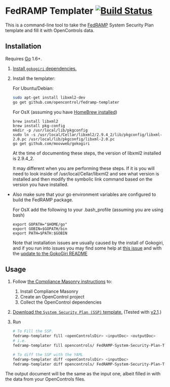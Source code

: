 # FedRAMP Templater [![Build Status](https://travis-ci.org/opencontrol/fedramp-templater.svg?branch=master)](https://travis-ci.org/opencontrol/fedramp-templater)

This is a command-line tool to take the [FedRAMP](http://www.fedramp.gov/) System Security Plan template and fill it with OpenControls data.

## Installation

Requires [Go](https://golang.org/) 1.6+. 


1. [Install `gokogiri` dependencies.](https://github.com/moovweb/gokogiri/pull/95/files)
1. Install the templater:

    For Ubuntu/Debian:
    ```bash
    sudo apt-get install libxml2-dev 
    go get github.com/opencontrol/fedramp-templater
    ```
    
    For OsX (assuming you have [HomeBrew installed](http://brew.sh/))
    ```
    brew install libxml2
    brew install pkg-config
    mkdir -p /usr/local/lib/pkgconfig
    sudo ln -s /usr/local/Cellar/libxml2/2.9.4_2/lib/pkgconfig/libxml-2.0.pc /usr/local/lib/pkgconfig/libxml-2.0.pc
    go get github.com/moovweb/gokogiri
    ```


    At the time of documenting these steps, the version of libxml2 installed is 2.9.4_2.  

    It may different when you are performing these steps.  If it is you will need to look inside of /usr/local/Cellar/libxml2 and see what version is installed and then modify the symbolic link command based on the version you have installed.

  - Also make sure that your go environment variables are configured to build the FedRAMP package.

    For OsX add the following to your .bash_profile (assuming you are using bash)
    ```
    export GOPATH="$HOME/go"
    export GOBIN=$GOPATH/bin
    export PATH=$PATH:$GOBIN
    ```
   
    Note that installation issues are usually caused by the install of Gokogiri, and if you run into issues you may find some help at [this issue](https://github.com/moovweb/gokogiri/issues/14) and with the [update to the GokoGiri README](https://github.com/moovweb/gokogiri/pull/95)


## Usage

1. Follow [the Compliance Masonry instructions](https://github.com/opencontrol/compliance-masonry#readme) to:
    1. Install Compliance Masonry
    1. Create an OpenControl project
    1. Collect the OpenControl dependencies
1. [Download the `System Security Plan (SSP)` template.](https://www.fedramp.gov/resources/templates-2016/) (Tested with [v2.1](https://www.fedramp.gov/files/2015/03/FedRAMP-System-Security-Plan-Template-v2.1.docx).)
1. Run

    ```bash
    # To Fill the SSP.
    fedramp-templater fill <openControlsDir> <inputDoc> <outputDoc>
    # i.e.
    fedramp-templater fill opencontrols/ FedRAMP-System-Security-Plan-Template-v2.1.docx FedRAMP-Masonry-Template-v2.1.docx
    
    # To diff the SSP with the YAML
    fedramp-templater diff <openControlsDir> <inputDoc>
    fedramp-templater diff opencontrols/ FedRAMP-System-Security-Plan-Template-v2.1.docx
    ```

The output document will be the same as the input one, albeit filled in with the data from your OpenControls files.
